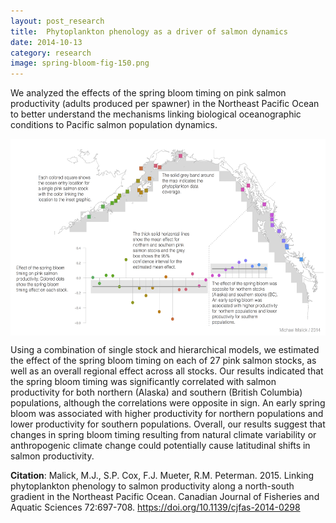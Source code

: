 ```yaml
---
layout: post_research
title:  Phytoplankton phenology as a driver of salmon dynamics
date: 2014-10-13
category: research
image: spring-bloom-fig-150.png
---
```



We analyzed the effects of the spring bloom timing on pink salmon productivity
(adults produced per spawner) in the Northeast Pacific Ocean to better
understand the mechanisms linking biological oceanographic conditions to Pacific
salmon population dynamics.

<a href="/assets/research/spring-bloom-fig-1200.png">
<img src="/assets/research/spring-bloom-fig-720.png"
alt="Spring bloom effects" width="560" height="315" align="center"/>
</a>
<br clear="left">

Using a combination of single stock and hierarchical models, we estimated the
effect of the spring bloom timing on each of 27 pink salmon stocks, as well as
an overall regional effect across all stocks. Our results indicated that the
spring bloom timing was significantly correlated with salmon productivity for
both northern (Alaska) and southern (British Columbia) populations, although the
correlations were opposite in sign. An early spring bloom was associated with
higher productivity for northern populations and lower productivity for southern
populations. Overall, our results suggest that changes in spring bloom timing
resulting from natural climate variability or anthropogenic climate change could
potentially cause latitudinal shifts in salmon productivity.

**Citation**: Malick, M.J., S.P. Cox, F.J. Mueter, R.M. Peterman. 2015. Linking
phytoplankton phenology to salmon productivity along a north-south gradient in
the Northeast Pacific Ocean. Canadian Journal of Fisheries and Aquatic Sciences
72:697-708. <https://doi.org/10.1139/cjfas-2014-0298>

